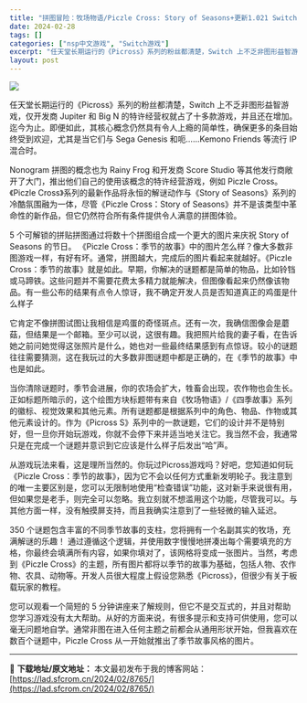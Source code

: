 ```yaml
---
title: "拼图冒险：牧场物语/Piczle Cross: Story of Seasons+更新1.021 Switch NSP中文版免费分享"
date: 2024-02-28
tags: []
categories: ["nsp中文游戏", "Switch游戏"]
excerpt: "任天堂长期运行的《Picross》系列的粉丝都清楚，Switch 上不乏非图形益智游戏，仅开发商 Jupiter 和 Big N 的特许经营权就占了十多款游戏，并且还在增加。迄今为止。即便如此，其核心概念仍然具​​有令人上瘾的简单性，确保更多的条目始终受到欢迎，尤其是当它们与 Sega Genesi&hellip;"
layout: post
---
```


<img class="aligncenter" src="https://img-eshop.cdn.nintendo.net/i/004a9d4d8dc4e7a995e8bb70584658fa615f2efde4f79dde78f6d6efef0e47dc.jpg?w=1000" />

任天堂长期运行的《Picross》系列的粉丝都清楚，Switch 上不乏非图形益智游戏，仅开发商 Jupiter 和 Big N 的特许经营权就占了十多款游戏，并且还在增加。迄今为止。即便如此，其核心概念仍然具​​有令人上瘾的简单性，确保更多的条目始终受到欢迎，尤其是当它们与 Sega Genesis 和呃……Kemono Friends 等流行 IP 混合时。

Nonogram 拼图的概念也为 Rainy Frog 和开发商 Score Studio 等其他发行商敞开了大门，推出他们自己的使用该概念的特许经营游戏，例如 Piczle Cross。《Piczle Cross》系列的最新作品将永恒的解谜动作与《Story of Seasons》系列的冷酷氛围融为一体，尽管《Piczle Cross：Story of Seasons》并不是该类型中革命性的新作品，但它仍然符合所有条件提供令人满意的拼图体验。

5 个可解锁的拼贴拼图通过将数十个拼图组合成一个更大的图片来庆祝 Story of Seasons 的节日。
《Piczle Cross：季节的故事》中的图片怎么样？像大多数非图游戏一样，有好有坏。通常，拼图越大，完成后的图片看起来就越好。《Piczle Cross：季节的故事》就是如此。早期，你解决的谜题都是简单的物品，比如铃铛或马蹄铁。这些问题并不需要花费太多精力就能解决，但图像看起来仍然像该物品。有一些公布的结果有点令人惊讶，我不确定开发人员是否知道真正的鸡蛋是什么样子

它肯定不像拼图试图让我相信是鸡蛋的奇怪斑点。还有一次，我确信图像会是蘑菇，但结果是一个邮箱。至少可以说，这很有趣。我把照片给我的妻子看，在告诉她之前问她觉得这张照片是什么，她也对一些最终结果感到有点惊讶。较小的谜题往往需要猜测，这在我玩过的大多数非图谜题中都是正确的，在《季节的故事》中也是如此。

当你清除谜题时，季节会进展，你的农场会扩大，牲畜会出现，农作物也会生长。
正如标题所暗示的，这个绘图方块标题带有来自《牧场物语》/《四季故事》系列的徽标、视觉效果和其他元素。所有谜题都是根据系列中的角色、物品、作物或其他元素设计的。作为《Picross S》系列中的一款谜题，它们的设计并不是特别好，但一旦你开始玩游戏，你就不会停下来并适当地关注它。我当然不会，我通常只是在完成一个谜题并意识到它应该是什么样子后发出“哈”声。

从游戏玩法来看，这是理所当然的。你玩过Picross游戏吗？好吧，您知道如何玩《Piczle Cross：季节的故事》，因为它不会以任何方式重新发明轮子。我注意到的唯一主要区别是，您可以无限制地使用“检查错误”功能，这对新手来说很有用，但如果您是老手，则完全可以忽略。我立刻就不想滥用这个功能，尽管我可以。与其他方面一样，没有触摸屏支持，而且我确实注意到了一些轻微的输入延迟。

350 个谜题包含丰富的不同季节故事的支柱，您将拥有一个名副其实的牧场，充满解谜的乐趣！
通过遵循这个逻辑，并使用数字慢慢地拼凑出每个需要填充的方格，你最终会填满所有内容，如果你填对了，该网格将变成一张图片。当然，考虑到《Piczle Cross》的主题，所有图片都将以季节的故事为基础，包括人物、农作物、农具、动物等。开发人员很大程度上假设您熟悉《Picross》，但很少有关于板载玩家的教程。

您可以观看一个简短的 5 分钟讲座来了解规则，但它不是交互式的，并且对帮助您学习游戏没有太大帮助。从好的方面来说，有很多提示和支持可供使用，您可以毫无问题地自学。通常非图在进入任何主题之前都会从通用形状开始，但我喜欢在数百个谜题中，Piczle Cross 从一开始就推出了季节故事风格的图片。

---
📖 **下载地址/原文地址：** 本文最初发布于我的博客网站：[https://lad.sfcrom.cn/2024/02/8765/](https://lad.sfcrom.cn/2024/02/8765/)
